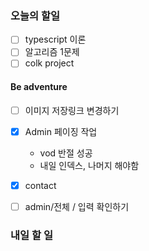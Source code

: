 ### 오늘의 할일

- [ ] typescript 이론
- [ ] 알고리즘 1문제
- [ ] colk project

#### Be adventure

- [ ] 이미지 저장링크 변경하기

- [x] Admin 페이징 작업
    - vod 반절 성공
    - 내일 인덱스, 나머지 해야함

- [x] contact

- [ ] admin/전체 / 입력 확인하기

### 내일 할 일

